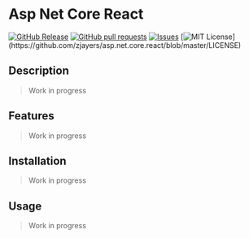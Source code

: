 # Asp Net Core React
[![GitHub Release](https://img.shields.io/github/release/zjayers/asp.net.core.react.svg?style=flat)](https://github.com/zjayers/asp.net.core.react/releases)
[![GitHub pull requests](https://img.shields.io/github/issues-pr/zjayers/asp.net.core.react.svg?style=flat)](https://github.com/zjayers/asp.net.core.react/pulls)
[![Issues](https://img.shields.io/github/issues-raw/zjayers/asp.net.core.react.svg?maxAge=25000)](https://github.com/zjayers/asp.net.core.react/issues)
[![MIT License](https://img.shields.io/apm/l/atomic-ui.svg?)](https://github.com/zjayers/asp.net.core.react/blob/master/LICENSE)

## Description

> Work in progress

## Features

> Work in progress

## Installation

> Work in progress

## Usage

> Work in progress
